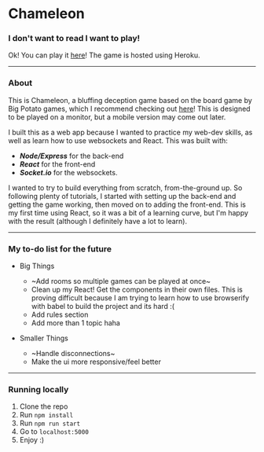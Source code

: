 # Chameleon

### I don't want to read I want to play!
Ok!  You can play it [here](https://chameleonthegame.herokuapp.com/)!  The game is hosted using Heroku.

---

### About
This is Chameleon, a bluffing deception game based on the board game by Big Potato games, which I recommend checking out [here](https://bigpotato.co.uk/products/the-chameleon)!  This is designed to be played on a monitor, but a mobile version may come out later.

I built this as a web app because I wanted to practice my web-dev skills, as well as learn how to use websockets and React.  This was built with: 
- ***Node/Express*** for the back-end
- ***React*** for the front-end 
- ***Socket.io*** for the websockets.

I wanted to try to build everything from scratch, from-the-ground up. So following plenty of tutorials, I started with setting up the back-end and getting the game working, then moved on to adding the front-end.  This is my first time using React, so it was a bit of a learning curve, but I'm happy with the result (although I definitely have a lot to learn).

---

### My to-do list for the future
- Big Things
  - ~Add rooms so multiple games can be played at once~
  - Clean up my React! Get the components in their own files. This is proving difficult because I am trying to learn how to use browserify with babel to build the project and its hard :(
  - Add rules section
  - Add more than 1 topic haha
  
- Smaller Things
  - ~Handle disconnections~
  - Make the ui more responsive/feel better

---

### Running locally
1. Clone the repo
2. Run `npm install`
3. Run `npm run start`
4. Go to `localhost:5000`
5. Enjoy :)
